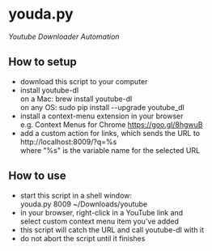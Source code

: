 youda.py
========
*Youtube Downloader Automation*

## How to setup ##

  - download this script to your computer
  - install youtube-dl <br />
    on a Mac: brew install youtube-dl <br />
    on any OS: sudo pip install --upgrade youtube_dl
  - install a context-menu extension in your browser <br />
    e.g. Context Menus for Chrome https://goo.gl/8hgwuB
  - add a custom action for links, which sends the URL to <br />
    http://localhost:8009/?q=%s <br />
    where "%s" is the variable name for the selected URL


## How to use ##
  - start this script in a shell window: <br />
    youda.py 8009 ~/Downloads/youtube
  - in your browser, right-click in a YouTube link and <br />
    select custom context menu item you've added
  - this script will catch the URL and call youtube-dl with it
  - do not abort the script until it finishes
